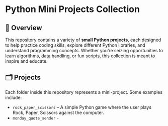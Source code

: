 # Python Mini Projects Collection

## 🌅 Overview
This repository contains a variety of **small Python projects**, each designed to help practice coding skills, explore different Python libraries, and understand programming concepts. Whether you’re seizing opportunities to learn algorithms, data handling, or fun scripts, this collection is meant to inspire and educate.

## 🗂️ Projects
Each folder inside this repository represents a mini-project. Some examples include:  
- `rock_paper_scissors` – A simple Python game where the user plays Rock, Paper, Scissors against the computer.
- `monday_quote_sender` - 
  
